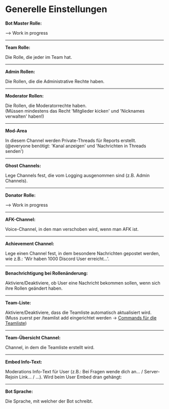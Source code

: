 # Generelle Einstellungen

**Bot Master Rolle:**

\--> Work in progress

***

**Team Rolle:**

Die Rolle, die jeder im Team hat.

***

**Admin Rollen:**

Die Rollen, die die Administrative Rechte haben.

***

**Moderator Rollen:**

Die Rollen, die Moderatorrechte haben. \
(Müssen mindestens das Recht 'Mitglieder kicken' und 'Nicknames verwalten' haben!)

***

**Mod-Area**

In diesem Channel werden Private-Threads für Reports erstellt. \
(@everyone benötigt: 'Kanal anzeigen' und 'Nachrichten in Threads senden')

***

**Ghost Channels:**

Lege Channels fest, die vom Logging ausgenommen sind (z.B. Admin Channels).

***

**Donator Rolle:**

\--> Work in progress

***

**AFK-Channel:**

Voice-Channel, in den man verschoben wird, wenn man AFK ist.

***

**Achievement Channel:**

Lege einen Channel fest, in dem besondere Nachrichten gepostet werden, wie z.B.: 'Wir haben 1000 Discord User erreicht...'.

***

**Benachrichtigung bei Rollenänderung:**

Aktiviere/Deaktiviere, ob User eine Nachricht bekommen sollen, wenn sich ihre Rollen geändert haben.

***

**Team-Liste:**

Aktiviere/Deaktiviere, dass die Teamliste automatisch aktualisiert wird. \
(Muss zuerst per /teamlist add eingerichtet werden -> [Commands für die Teamliste](../commands/admin-commands/teamliste.md))

***

**Team-Übersicht Channel:**

Channel, in dem die Teamliste erstellt wird.

***

**Embed Info-Text:**

Moderations Info-Text für User (z.B.: Bei Fragen wende dich an... / Server-Rejoin Link... / ...). Wird beim User Embed dran gehängt:

***

**Bot Sprache:**

Die Sprache, mit welcher der Bot schreibt.
